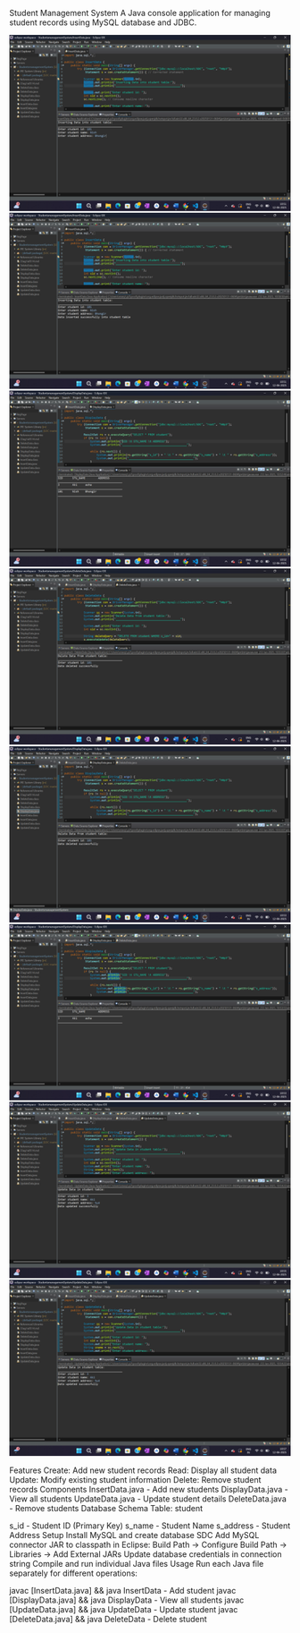 Student Management System
A Java console application for managing student records using MySQL database and JDBC.

![alt text](<Screenshot (46).png>)
![alt text](<Screenshot (47).png>)
![alt text](<Screenshot (48).png>)
![alt text](<Screenshot (49).png>)
![alt text](<Screenshot (50).png>)
![alt text](<Screenshot (51).png>)
![alt text](<Screenshot (52).png>)
![alt text](<Screenshot (53).png>)

Features
Create: Add new student records
Read: Display all student data
Update: Modify existing student information
Delete: Remove student records
Components
InsertData.java - Add new students
DisplayData.java - View all students
UpdateData.java - Update student details
DeleteData.java - Remove students
Database Schema
Table: student

s_id - Student ID (Primary Key)
s_name - Student Name
s_address - Student Address
Setup
Install MySQL and create database SDC
Add MySQL connector JAR to classpath in Eclipse:
Build Path → Configure Build Path → Libraries → Add External JARs
Update database credentials in connection string
Compile and run individual Java files
Usage
Run each Java file separately for different operations:

javac [InsertData.java] && java InsertData - Add student
javac [DisplayData.java] && java DisplayData - View all students
javac [UpdateData.java] && java UpdateData - Update student
javac [DeleteData.java] && java DeleteData - Delete student
